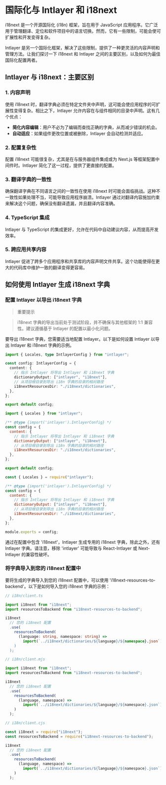 # 国际化与 Intlayer 和 i18next

i18next 是一个开源国际化 (i18n) 框架，旨在用于 JavaScript 应用程序。它广泛用于管理翻译、定位和软件项目中的语言切换。然而，它有一些限制，可能会使可扩展性和开发变得复杂。

Intlayer 是另一个国际化框架，解决了这些限制，提供了一种更灵活的内容声明和管理方法。让我们探讨一下 i18next 和 Intlayer 之间的主要区别，以及如何为最佳国际化配置两者。

## Intlayer 与 i18next：主要区别

### 1. 内容声明

使用 i18next 时，翻译字典必须在特定文件夹中声明，这可能会使应用程序的可扩展性变得复杂。相比之下，Intlayer 允许内容在与组件相同的目录中声明。这有几个优点：

- **简化内容编辑**：用户不必为了编辑而查找正确的字典，从而减少错误的机会。
- **自动适应**：如果组件更改位置或被删除，Intlayer 会自动检测并适应。

### 2. 配置复杂性

配置 i18next 可能很复杂，尤其是在与服务器组件集成或为 Next.js 等框架配置中间件时。Intlayer 简化了这一过程，提供了更直接的配置。

### 3. 翻译字典的一致性

确保翻译字典在不同语言之间的一致性在使用 i18next 时可能会面临挑战。这种不一致性如果处理不当，可能导致应用程序崩溃。Intlayer 通过对翻译内容施加约束来解决这个问题，确保没有翻译遗漏，并且翻译内容准确。

### 4. TypeScript 集成

Intlayer 与 TypeScript 的集成更好，允许在代码中自动建议内容，从而提高开发效率。

### 5. 跨应用共享内容

Intlayer 促进了跨多个应用程序和共享库的内容声明文件共享。这个功能使得在更大的代码库中维护一致的翻译变得更容易。

## 如何使用 Intlayer 生成 i18next 字典

### 配置 Intlayer 以导出 i18next 字典

> 重要提示

> i18next 字典的导出当前处于测试阶段，并不确保与其他框架的 1:1 兼容性。建议遵循基于 Intlayer 的配置以最小化问题。

要导出 i18next 字典，您需要适当地配置 Intlayer。以下是如何设置 Intlayer 以导出 Intlayer 和 i18next 字典的示例。

```typescript fileName="intlayer.config.ts" codeFormat="typescript"
import { Locales, type IntlayerConfig } from "intlayer";

const config: IntlayerConfig = {
  content: {
    // 指示 Intlayer 将导出 Intlayer 和 i18next 字典
    dictionaryOutput: ["intlayer", "i18next"],
    // 从项目根目录到导出 i18n 字典的目录的相对路径
    i18nextResourcesDir: "./i18next/dictionaries",
  },
};

export default config;
```

```javascript fileName="intlayer.config.mjs" codeFormat="esm"
import { Locales } from "intlayer";

/** @type {import('intlayer').IntlayerConfig} */
const config = {
  content: {
    // 指示 Intlayer 将导出 Intlayer 和 i18next 字典
    dictionaryOutput: ["intlayer", "i18next"],
    // 从项目根目录到导出 i18n 字典的目录的相对路径
    i18nextResourcesDir: "./i18next/dictionaries",
  },
};

export default config;
```

```javascript fileName="intlayer.config.cjs" codeFormat="commonjs"
const { Locales } = require("intlayer");

/** @type {import('intlayer').IntlayerConfig} */
const config = {
  content: {
    // 指示 Intlayer 将导出 Intlayer 和 i18next 字典
    dictionaryOutput: ["intlayer", "i18next"],
    // 从项目根目录到导出 i18n 字典的目录的相对路径
    i18nextResourcesDir: "./i18next/dictionaries",
  },
};

module.exports = config;
```

通过在配置中包含 'i18next'，Intlayer 生成专用的 i18next 字典，除此之外，还有 Intlayer 字典。请注意，移除 'intlayer' 可能导致与 React-Intlayer 或 Next-Intlayer 的兼容性破坏。

### 将字典导入到您的 i18next 配置中

要将生成的字典导入到您的 i18next 配置中，可以使用 'i18next-resources-to-backend'。以下是如何导入您的 i18next 字典的示例：

```typescript fileName="i18n/client.ts" codeFormat="typescript"
// i18n/client.ts

import i18next from "i18next";
import resourcesToBackend from "i18next-resources-to-backend";

i18next
  // 您的 i18next 配置
  .use(
    resourcesToBackend(
      (language: string, namespace: string) =>
        import(`../i18next/dictionaries/${language}/${namespace}.json`)
    )
  );
```

```javascript fileName="i18n/client.mjs" codeFormat="esm"
// i18n/client.mjs

import i18next from "i18next";
import resourcesToBackend from "i18next-resources-to-backend";

i18next
  // 您的 i18next 配置
  .use(
    resourcesToBackend(
      (language, namespace) =>
        import(`../i18next/dictionaries/${language}/${namespace}.json`)
    )
  );
```

```javascript fileName="i18n/client.cjs" codeFormat="commonjs"
// i18n/client.cjs

const i18next = require("i18next");
const resourcesToBackend = require("i18next-resources-to-backend");

i18next
  // 您的 i18next 配置
  .use(
    resourcesToBackend(
      (language, namespace) =>
        import(`../i18next/dictionaries/${language}/${namespace}.json`)
    )
  );
```
